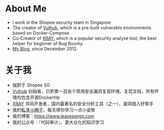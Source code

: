 # About Me

- I work in the Shopee security team in Singapore
- The creator of [Vulhub](https://github.com/vulhub/vulhub), which is a pre-built vulnerable environments based on Docker-Compose.
- Co-Creator of [XRAY](https://github.com/chaitin/xray), which is a popular security analyse tool, the best helper for beginner of Bug Bounty.
- [My Blog](https://www.leavesongs.com), since December 2012.

# 关于我

- 就职于 Shopee SG
- [Vulhub](https://github.com/vulhub/vulhub) 创始者，已积累一百余个常用安全漏洞复现环境、复现文档，所有环境均包含开源Dockerfile
- [XRAY](https://github.com/chaitin/xray) 共同开发者，国内最著名的安全分析工具（之一），漏洞猎人好帮手
- 我的[私享小圈子](https://govuln.com/landpage/)，每天带你学习一点小姿势
- 我的博客：<https://www.leavesongs.com>
- 我的公众号：『代码审计』，更大众化的知识学习
